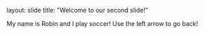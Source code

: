 
layout: slide
title: "Welcome to our second slide!"

My name is Robin and I play soccer!
Use the left arrow to go back!
